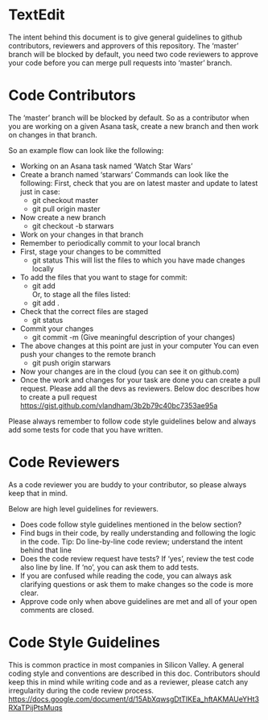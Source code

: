 # TextEdit

The intent behind this document is to give general guidelines to github contributors, reviewers and approvers of this repository. The ‘master’ branch will be blocked by default, you need two code reviewers to approve your code before you can merge pull requests into ‘master’ branch.

# Code Contributors

The ‘master’ branch will be blocked by default. So as a contributor when you are working on a given Asana task, create a new branch and then work on changes in that branch.

So an example flow can look like the following: 

* Working on an Asana task named ‘Watch Star Wars’
* Create a branch named ‘starwars’
  Commands can look like the following:
  First, check that you are on latest master and update to latest just in case:
     * git checkout master
     * git pull origin master
* Now create a new branch
     * git checkout -b starwars
* Work on your changes in that branch
* Remember to periodically commit to your local branch
* First, stage your changes to be committed
    * git status
      This will list the files to which you have made changes locally
* To add the files that you want to stage for commit:
    * git add <filename>  
  Or, to stage all the files listed:
    * git add . 
* Check that the correct files are staged
    * git status
* Commit your changes
    * git commit -m (Give meaningful description of your changes)
* The above changes at this point are just in your computer
  You can even push your changes to the remote branch
    * git push origin starwars
* Now your changes are in the cloud (you can see it on github.com)
* Once the work and changes for your task are done you can create a pull request. Please add all the devs as reviewers.
  Below doc describes how to create a pull request
  https://gist.github.com/vlandham/3b2b79c40bc7353ae95a
      
Please always remember to follow code style guidelines below and always add some tests for code that you have written.

# Code Reviewers

As a code reviewer you are buddy to your contributor, so please always keep that in mind.

Below are high level guidelines for reviewers.

* Does code follow style guidelines mentioned in the below section?
* Find bugs in their code, by really understanding and following the logic in the code.
  Tip: Do line-by-line code review; understand the intent behind that line
* Does the code review request have tests? 
  If ‘yes’, review the test code also line by line. 
  If ‘no’, you can ask them to add tests.
* If you are confused while reading the code, you can always ask clarifying questions or ask them to make changes so the code is more clear.
* Approve code only when above guidelines are met and all of your open comments are closed.

# Code Style Guidelines

This is common practice in most companies in Silicon Valley. A general coding style and conventions are described in this doc.
Contributors should keep this in mind while writing code and as a reviewer, please catch any irregularity during the code review process.
https://docs.google.com/document/d/15AbXqwsgDtTIKEa_hftAKMAUeYHt3RXaTPijPtsMuqs
